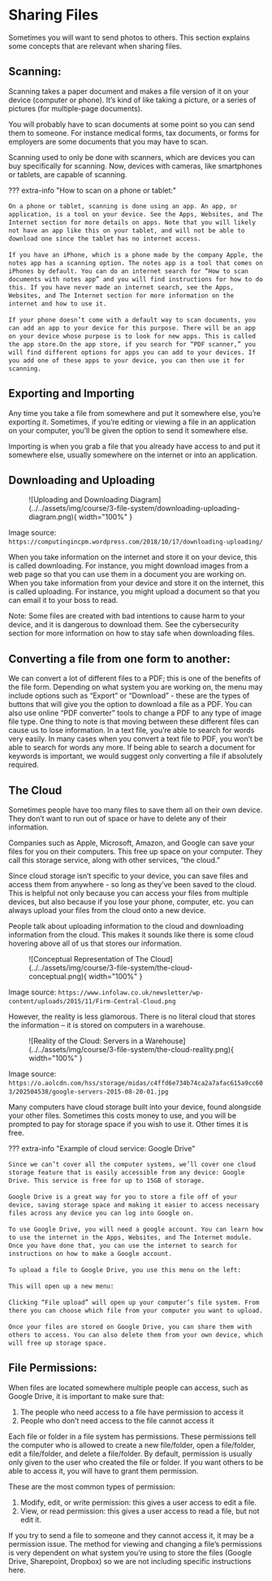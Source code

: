 # Sharing Files

Sometimes you will want to send photos to others. This section explains some concepts that are relevant when sharing files.

## Scanning:

Scanning takes a paper document and makes a file version of it on your device (computer or phone). It’s kind of like taking a picture, or a series of pictures (for multiple-page documents).

You will probably have to scan documents at some point so you can send them to someone. For instance medical forms, tax documents, or forms for employers are some documents that you may have to scan.

Scanning used to only be done with scanners, which are devices you can buy specifically for scanning. Now, devices with cameras, like smartphones or tablets, are capable of scanning.

??? extra-info "How to scan on a phone or tablet:"

    On a phone or tablet, scanning is done using an app. An app, or application, is a tool on your device. See the Apps, Websites, and The Internet section for more details on apps. Note that you will likely not have an app like this on your tablet, and will not be able to download one since the tablet has no internet access.

    If you have an iPhone, which is a phone made by the company Apple, the notes app has a scanning option. The notes app is a tool that comes on iPhones by default. You can do an internet search for “How to scan documents with notes app” and you will find instructions for how to do this. If you have never made an internet search, see the Apps, Websites, and The Internet section for more information on the internet and how to use it.

    If your phone doesn’t come with a default way to scan documents, you can add an app to your device for this purpose. There will be an app on your device whose purpose is to look for new apps. This is called the app store.On the app store, if you search for “PDF scanner,” you will find different options for apps you can add to your devices. If you add one of these apps to your device, you can then use it for scanning.

## Exporting and Importing

Any time you take a file from somewhere and put it somewhere else, you’re exporting it. Sometimes, if you’re editing or viewing a file in an application on your computer, you’ll be given the option to send it somewhere else.

Importing is when you grab a file that you already have access to and put it somewhere else, usually somewhere on the internet or into an application.

## Downloading and Uploading

<figure markdown="span">
    ![Uploading and Downloading Diagram](../../assets/img/course/3-file-system/downloading-uploading-diagram.png){ width="100%" }
</figure>

Image source: `https://computingincpm.wordpress.com/2018/10/17/downloading-uploading/`

When you take information on the internet and store it on your device, this is called downloading. For instance, you might download images from a web page so that you can use them in a document you are working on. When you take information from your device and store it on the internet, this is called uploading. For instance, you might upload a document so that you can email it to your boss to read.

Note: Some files are created with bad intentions to cause harm to your device, and it is dangerous to download them. See the cybersecurity section for more information on how to stay safe when downloading files.

## Converting a file from one form to another:

We can convert a lot of different files to a PDF; this is one of the benefits of the file form. Depending on what system you are working on, the menu may include options such as “Export” or “Download” - these are the types of buttons that will give you the option to download a file as a PDF. You can also use online “PDF converter” tools to change a PDF to any type of image file type.
One thing to note is that moving between these different files can cause us to lose information. In a text file, you’re able to search for words very easily. In many cases when you convert a text file to PDF, you won’t be able to search for words any more. If being able to search a document for keywords is important, we would suggest only converting a file if absolutely required.

## The Cloud

Sometimes people have too many files to save them all on their own device. They don’t want to run out of space or have to delete any of their information.

Companies such as Apple, Microsoft, Amazon, and Google can save your files for you on their computers. This free up space on your computer. They call this storage service, along with other services, “the cloud.”

Since cloud storage isn’t specific to your device, you can save files and access them from anywhere - so long as they’ve been saved to the cloud. This is helpful not only because you can access your files from multiple devices, but also because if you lose your phone, computer, etc. you can always upload your files from the cloud onto a new device.

People talk about uploading information to the cloud and downloading information from the cloud. This makes it sounds like there is some cloud hovering above all of us that stores our information.

<figure markdown="span">
    ![Conceptual Representation of The Cloud](../../assets/img/course/3-file-system/the-cloud-conceptual.png){ width="100%" }
</figure>

Image source: `https://www.infolaw.co.uk/newsletter/wp-content/uploads/2015/11/Firm-Central-Cloud.png`

However, the reality is less glamorous. There is no literal cloud that stores the information – it is stored on computers in a warehouse.

<figure markdown="span">
    ![Reality of the Cloud: Servers in a Warehouse](../../assets/img/course/3-file-system/the-cloud-reality.png){ width="100%" }
</figure>

Image source: `https://o.aolcdn.com/hss/storage/midas/c4ffd6e734b74ca2a7afac615a9cc603/202504538/google-servers-2015-08-20-01.jpg`

Many computers have cloud storage built into your device, found alongside your other files. Sometimes this costs money to use, and you will be prompted to pay for storage space if you wish to use it. Other times it is free.

??? extra-info "Example of cloud service: Google Drive"

    Since we can’t cover all the computer systems, we’ll cover one cloud storage feature that is easily accessible from any device: Google Drive. This service is free for up to 15GB of storage.

    Google Drive is a great way for you to store a file off of your device, saving storage space and making it easier to access necessary files across any device you can log into Google on.

    To use Google Drive, you will need a google account. You can learn how to use the internet in the Apps, Websites, and The Internet module. Once you have done that, you can use the internet to search for instructions on how to make a Google account.

    To upload a file to Google Drive, you use this menu on the left:

    This will open up a new menu:

    Clicking “File upload” will open up your computer’s file system. From there you can choose which file from your computer you want to upload.

    Once your files are stored on Google Drive, you can share them with others to access. You can also delete them from your own device, which will free up storage space.

## File Permissions:

When files are located somewhere multiple people can access, such as Google Drive, it is important to make sure that:

1. The people who need access to a file have permission to access it
2. People who don’t need access to the file cannot access it

Each file or folder in a file system has permissions. These permissions tell the computer who is allowed to create a new file/folder, open a file/folder, edit a file/folder, and delete a file/folder. By default, permission is usually only given to the user who created the file or folder. If you want others to be able to access it, you will have to grant them permission.

These are the most common types of permission:

1. Modify, edit, or write permission: this gives a user access to edit a file.
2. View, or read permission: this gives a user access to read a file, but not edit it.

If you try to send a file to someone and they cannot access it, it may be a permission issue. The method for viewing and changing a file’s permissions is very dependent on what system you’re using to store the files (Google Drive, Sharepoint, Dropbox) so we are not including specific instructions here.
